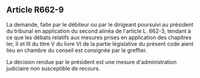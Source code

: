 Article R662-9
----
La demande, faite par le débiteur ou par le dirigeant poursuivi au président du
tribunal en application du second alinéa de l'article L. 662-3, tendant à ce que
les débats relatifs aux mesures prises en application des chapitres Ier, II et
III du titre V du livre VI de la partie législative du présent code aient lieu
en chambre du conseil est consignée par le greffier.

La décision rendue par le président est une mesure d'administration judiciaire
non susceptible de recours.
